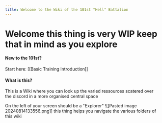 ```yaml
---
title: Welcome to the Wiki of the 101st "Hell" Battalion
---
```


# Welcome this thing is very WIP keep that in mind as you explore 

#### New to the 101st?
Start here: [[Basic Training Introduction]]

#### What is this?
This is a Wiki where you can look up the varied ressources scatered over the discord in a more organised central space 

On the left of your screen should be a "Explorer" 
![[Pasted image 20240814133556.png]]
this thing helps you navigate the various folders of this wiki

